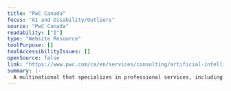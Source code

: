 ```yaml
---
title: "PwC Canada"
focus: "AI and Disability/Outliers"
source: "PwC Canada"
readability: ["I"]
type: "Website Resource"
toolPurpose: []
toolAccessibilityIssues: []
openSource: false
link: "https://www.pwc.com/ca/en/services/consulting/artificial-intelligence.html"
summary: |-
  A multinational that specializes in professional services, including AI integration.
---
```


